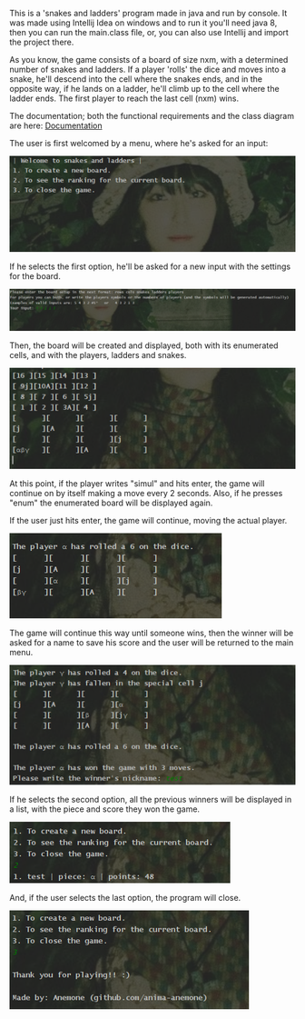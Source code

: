 This is a 'snakes and ladders' program made in java and run by console. It was made using Intellij Idea on windows
and to run it you'll need java 8, then you can run the main.class file, or, you can also use Intellij and import the project there.

As you know, the game consists of a board of size nxm, with a determined number of snakes and ladders. If a player 'rolls' the dice and moves into a snake, he'll descend
into the cell where the snakes ends, and in the opposite way, if he lands on a ladder, he'll climb up to the cell where the ladder ends.
The first player to reach the last cell (nxm) wins.

The documentation; both the functional requirements and the class diagram are here: [Documentation](docs/fc.pdf)

The user is first welcomed by a menu, where he's asked for an input: 

![Alt text](docs/1.png?raw=true "first menu")

If he selects the first option, he'll be asked for a new input with the settings for the board.

![Alt text](docs/2.png?raw=true "game settings")

Then, the board will be created and displayed, both with its enumerated cells, and with the players, ladders and snakes.

![Alt text](docs/3.png?raw=true "intro")

At this point, if the player writes "simul" and hits enter, the game will continue on by itself making a move every 2 seconds.
Also, if he presses "enum" the enumerated board will be displayed again.

If the user just hits enter, the game will continue, moving the actual player.

![Alt text](docs/4.png?raw=true "moving the players")

The game will continue this way until someone wins, then the winner will be asked for a name to save his score and the user will be returned to the main menu.

![Alt text](docs/5.png?raw=true "saving score")

If he selects the second option, all the previous winners will be displayed in a list, with the piece and score they won the game.

![Alt text](docs/6.png?raw=true "ranking score")

And, if the user selects the last option, the program will close.

![Alt text](docs/7.png?raw=true "ranking score")
